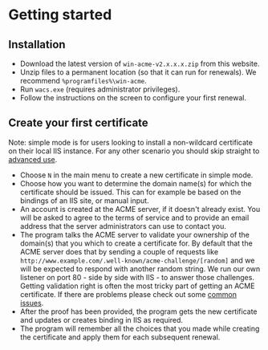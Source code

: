 ﻿---
sidebar: manual
---

# Getting started

## Installation
- Download the latest version of `win-acme-v2.x.x.x.zip` from this website.
- Unzip files to a permanent location (so that it can run for renewals). We recommend `%programfiles%\win-acme`.
- Run `wacs.exe` (requires administrator privileges).
- Follow the instructions on the screen to configure your first renewal.

## Create your first certificate
Note: simple mode is for users looking to install a non-wildcard certificate on their local IIS instance. 
For any other scenario you should skip straight to [advanced use](/win-acme/advanced-use/).

- Choose `N` in the main menu to create a new certificate in simple mode.
- Choose how you want to determine the domain name(s) for which the certificate should be issued. 
This can for example be based on the bindings of an IIS site, or manual input.
- An account is created at the ACME server, if it doesn't already exist. You will be asked 
to agree to the terms of service and to provide an email address that the server administrators can 
use to contact you.
- The program talks the ACME server to validate your ownership of the domain(s) that you which to 
create a certificate for. By default that the ACME server does that by sending a couple of 
requests like `http://www.example.com/.well-known/acme-challenge/[random]` and we will be 
expected to respond with another random string. We run our own listener on port 80 - side by 
side with IIS - to answer those challenges. Getting validation right is often the most tricky 
part of getting an ACME certificate. If there are problems please check out some 
[common issues](/win-acme/manual/validation-problems).
- After the proof has been provided, the program gets the new certificate and updates or creates 
binding in IIS as required.
- The program will remember all the choices that you made while creating the certificate and apply them 
for each subsequent renewal.